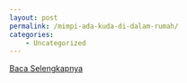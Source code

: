 ```yaml
---
layout: post
permalink: /mimpi-ada-kuda-di-dalam-rumah/
categories:
    - Uncategorized
---
```


[Baca Selengkapnya](/08)